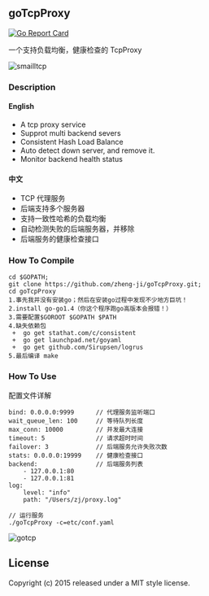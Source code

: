 ## goTcpProxy 

[![Go Report Card](https://goreportcard.com/badge/github.com/zheng-ji/goTcpProxy)](https://goreportcard.com/report/github.com/zheng-ji/goTcpProxy)

一个支持负载均衡，健康检查的 TcpProxy 

![smailltcp](https://cloud.githubusercontent.com/assets/1414745/19109474/2eea5e56-8b28-11e6-80ba-be5ed9117f9e.jpg)

### Description

#### English
* A tcp proxy service
* Supprot multi backend severs 
* Consistent Hash Load Balance
* Auto detect down server, and remove it.
* Monitor backend health status

#### 中文

* TCP 代理服务
* 后端支持多个服务器
* 支持一致性哈希的负载均衡
* 自动检测失败的后端服务器，并移除
* 后端服务的健康检查接口

### How To Compile

```
cd $GOPATH;
git clone https://github.com/zheng-ji/goTcpProxy.git;
cd goTcpProxy
1.事先我并没有安装go；然后在安装go过程中发现不少地方巨坑！
2.install go-go1.4（你这个程序跑go高版本会报错！）
3.需要配置$GOROOT $GOPATH $PATH
4.缺失依赖包
 +  go get stathat.com/c/consistent
 +  go get launchpad.net/goyaml
 +  go get github.com/Sirupsen/logrus
5.最后编译 make

```
### How To Use

配置文件详解

```
bind: 0.0.0.0:9999      // 代理服务监听端口
wait_queue_len: 100     // 等待队列长度
max_conn: 10000         // 并发最大连接
timeout: 5              // 请求超时时间
failover: 3             // 后端服务允许失败次数 
stats: 0.0.0.0:19999    // 健康检查接口
backend:                // 后端服务列表
    - 127.0.0.1:80
    - 127.0.0.1:81
log:
    level: "info"
    path: "/Users/zj/proxy.log"
```

```
// 运行服务
./goTcpProxy -c=etc/conf.yaml
```

![gotcp](https://cloud.githubusercontent.com/assets/1414745/19108922/68eeab00-8b25-11e6-903a-864a19e2d9c5.png)

License
-------

Copyright (c) 2015 released under a MIT style license.
